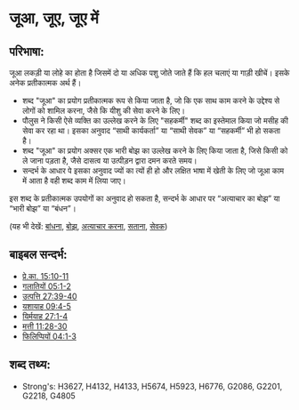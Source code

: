 # जूआ, जूए, जूए में #

## परिभाषा: ##

जूआ लकड़ी या लोहे का होता है जिसमें दो या अधिक पशु जोते जाते हैं कि हल चलाएं या गाड़ी खीचें। इसके अनेक प्रतीकात्मक अर्थ हैं।

* शब्द "जूआ" का प्रयोग प्रतीकात्मक रूप से किया जाता है, जो कि एक साथ काम करने के उद्देश्य से लोगों को शामिल करना, जैसे कि यीशु की सेवा करने के लिए।
* पौलुस ने किसी ऐसे व्यक्ति का उल्लेख करने के लिए "सहकर्मी" शब्द का इस्तेमाल किया जो मसीह की सेवा कर रहा था। इसका अनुवाद “साथी कार्यकर्ता” या “साथी सेवक” या “सहकर्मी” भी हो सकता है।
* शब्द "जूआ" का प्रयोग अक्सर एक भारी बोझ का उल्लेख करने के लिए किया जाता है, जिसे किसी को ले जाना पड़ता है, जैसे दासत्व या उत्पीड़न द्वारा दमन करते समय।
* सन्दर्भ के आधार पे इसका अनुवाद ज्यों का त्यों ही हो और लक्षित भाषा में खेती के लिए जो जूआ काम में आता है वही शब्द काम में लिया जाए।

इस शब्द के प्रतीकात्मक उपयोगों का अनुवाद हो सकता है, सन्दर्भ के आधार पर “अत्याचार का बोझ” या “भारी बोझ” या “बंधन”।

(यह भी देखें: [बांधना](../kt/bond.md), [बोझ](../other/burden.md), [अत्याचार करना](../other/oppress.md), [सताना](../other/persecute.md), [सेवक](../other/servant.md))

## बाइबल सन्दर्भ: ##

* [प्रे.का. 15:10-11](rc://hi/tn/help/act/15/10)
* [गलातियों 05:1-2](rc://hi/tn/help/gal/05/01)
* [उत्पत्ति 27:39-40](rc://hi/tn/help/gen/27/39)
* [यशायाह 09:4-5](rc://hi/tn/help/isa/09/04)
* [यिर्मयाह 27:1-4](rc://hi/tn/help/jer/27/01)
* [मत्ती 11:28-30](rc://hi/tn/help/mat/11/28)
* [फिलिप्पियों 04:1-3](rc://hi/tn/help/php/04/01)

## शब्द तथ्य: ##

* Strong's: H3627, H4132, H4133, H5674, H5923, H6776, G2086, G2201, G2218, G4805
